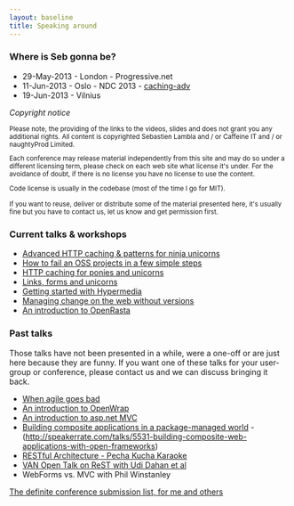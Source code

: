 ```yaml
---
layout: baseline
title: Speaking around
---
```


### Where is Seb gonna be?
 - 29-May-2013 - London - Progressive.net
 - 11-Jun-2013 - Oslo - NDC 2013 - [caching-adv][]
 - 19-Jun-2013 - Vilnius

_Copyright notice_

<small>
Please note, the providing of the links to the videos, slides and does not grant you any additional rights. All content
is copyrighted Sebastien Lambla and / or Caffeine IT and / or naughtyProd Limited.

Each conference may release material independently from this site and may do so under a different licensing term, please
check on each web site what license it's under. For the avoidance of doubt, if there is no license you have no license
to use the content.

Code license is usually in the codebase (most of the time I go for MIT).

If you want to reuse, deliver or distribute some of the material presented here, it's usually fine but you have to
contact us, let us know and get permission first.
</small>

### Current talks & workshops

 - [Advanced HTTP caching & patterns for ninja unicorns][caching-adv]
 - [How to fail an OSS projects in a few simple steps][oss-fail]
 - [HTTP caching for ponies and unicorns][caching-101]
 - [Links, forms and unicorns][links-forms-unicorns]
 - [Getting started with Hypermedia][intro-to-hypermedia]
 - [Managing change on the web without versions][version-considered-evil]
 - [An introduction to OpenRasta][openrasta-intro]

### Past talks

Those talks have not been presented in a while, were a one-off or are just here because they are funny.
 If you want one of these talks for your user-group or conference, please contact us and we can discuss bringing
 it back.

 - [When agile goes bad][agile-goes-bad]
 - [An introduction to OpenWrap][openwrap-intro]
 - [An introduction to asp.net MVC][mvc-intro]
 - [Building composite applications in a package-managed world][composite]
   -(http://speakerrate.com/talks/5531-building-composite-web-applications-with-open-frameworks)
 - [RESTful Architecture - Pecha Kucha Karaoke](randoms/barcamplondon7.html)
 - [VAN Open Talk on ReST with Udi Dahan et al](http://vimeo.com/5750409)
 - WebForms vs. MVC with Phil Winstanley

[version-considered-evil]: change-mgmt-web/
[oss-fail]: oss-fail/
[links-forms-unicorns]: links-forms-unicorns/
[caching-adv]: caching-adv/ "Caching advanced"
[caching-101]: caching-101/
[agile-goes-bad]: agile-goes-bad/
[openwrap-intro]: openwrap-intro/
[intro-to-hypermedia]: intro-to-hypermedia/
[mvc-intro]:randoms/mvc.html
[openrasta-intro]: openrasta-intro/
[composite]: composite.html

[The definite conference submission list, for me and others](allconfs.html)
